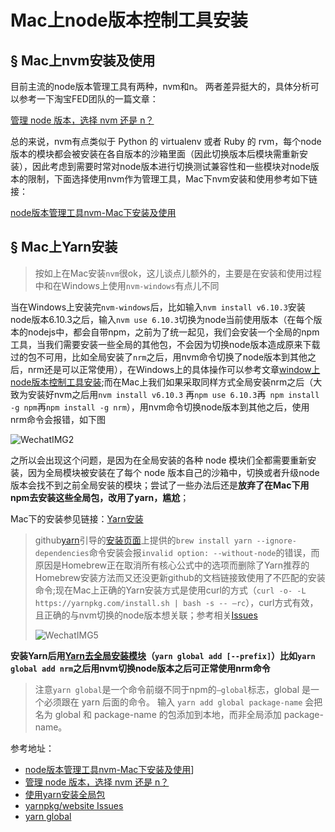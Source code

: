 # Mac上node版本控制工具安装

## § Mac上nvm安装及使用

目前主流的node版本管理工具有两种，nvm和n。
两者差异挺大的，具体分析可以参考一下淘宝FED团队的一篇文章：

[管理 node 版本，选择 nvm 还是 n？](http://taobaofed.org/blog/2015/11/17/nvm-or-n/)

总的来说，nvm有点类似于 Python 的 virtualenv 或者 Ruby 的 rvm，每个node版本的模块都会被安装在各自版本的沙箱里面（因此切换版本后模块需重新安装），因此考虑到需要时常对node版本进行切换测试兼容性和一些模块对node版本的限制，下面选择使用nvm作为管理工具，Mac下nvm安装和使用参考如下链接：

 [node版本管理工具nvm-Mac下安装及使用](https://segmentfault.com/a/1190000004404505)

## § Mac上Yarn安装

> 按如上在Mac安装`nvm`很ok，这儿谈点儿额外的，主要是在安装和使用过程中和在Windows上使用`nvm-windows`有点儿不同

当在Windows上安装完`nvm-windows`后，比如输入`nvm install v6.10.3`安装node版本6.10.3之后，输入`nvm use 6.10.3`切换为node当前使用版本（在每个版本的nodejs中，都会自带npm，之前为了统一起见，我们会安装一个全局的npm工具，当我们需要安装一些全局的其他包，不会因为切换node版本造成原来下载过的包不可用，比如全局安装了`nrm`之后，用nvm命令切换了node版本到其他之后，nrm还是可以正常使用），在Windows上的具体操作可以参考文章[window上node版本控制工具安装](https://github.com/DxLucky/know-how/blob/master/Windows%E4%B8%8Anode%E7%AE%A1%E7%90%86%E5%B7%A5%E5%85%B7%E5%AE%89%E8%A3%85.md);而在Mac上我们如果采取同样方式全局安装nrm之后（大致为安装好nvm之后用`nvm install v6.10.3` 再`npm use 6.10.3`再` npm install -g npm`再`npm install -g nrm`），用nvm命令切换node版本到其他之后，使用nrm命令会报错，如下图

![WechatIMG2](/Users/dinghongbin/Documents/Joker/know-how/Node版本管理工具安装/assets/WechatIMG2.jpeg)

之所以会出现这个问题，是因为在全局安装的各种 node 模块们全都需要重新安装，因为全局模块被安装在了每个 node 版本自己的沙箱中，切换或者升级node版本会找不到之前全局安装的模块；尝试了一些办法后还是**放弃了在Mac下用npm去安装这些全局包，改用了yarn，尴尬**；

Mac下的安装参见链接：[Yarn安装](https://yarnpkg.com/en/docs/install#mac-rc)

> github[yarn](https://github.com/yarnpkg/yarn)引导的[安装页面](https://yarnpkg.com/en/docs/install#mac-stable)上提供的`brew install yarn --ignore-dependencies`命令安装会报`invalid option: --without-node`的错误，而原因是Homebrew正在取消所有核心公式中的选项而删除了Yarn推荐的Homebrew安装方法而又还没更新github的文档链接致使用了不匹配的安装命令;现在Mac上正确的Yarn安装方式是使用curl的方式（`curl -o- -L https://yarnpkg.com/install.sh | bash -s -- —rc`），curl方式有效，且正确的与nvm切换的node版本想关联；参考相关[Issues](https://github.com/yarnpkg/website/issues/913)
>
> ![WechatIMG5](/Users/dinghongbin/Documents/Joker/know-how/Node版本管理工具安装/assets/WechatIMG5.png)

**安装Yarn后用[Yarn去全局安装模块](https://yarnpkg.com/lang/zh-hans/docs/cli/global/)（`yarn global add [--prefix]`）比如`yarn global add nrm`之后用nvm切换node版本之后可正常使用nrm命令**

> 注意`yarn global`是一个命令前缀不同于npm的`—global`标志，global 是一个必须跟在 yarn 后面的命令。 输入 `yarn add global package-name` 会把名为 global 和 package-name 的包添加到本地，而非全局添加 package-name。


 参考地址：

 * [node版本管理工具nvm-Mac下安装及使用](https://segmentfault.com/a/1190000004404505)]
 * [管理 node 版本，选择 nvm 还是 n？](http://taobaofed.org/blog/2015/11/17/nvm-or-n/)
 * [使用yarn安装全局包](https://zju.date/install-global-packages-using-yarn/)
 * [yarnpkg/website Issues](https://github.com/yarnpkg/website/issues/913)
 * [yarn global](https://yarnpkg.com/lang/zh-hans/docs/cli/global/)

